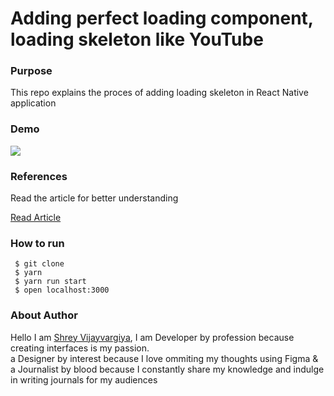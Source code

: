 <h1>Adding perfect loading component, loading skeleton like YouTube</h1>

<h3>Purpose</h3>
<p>This repo explains the proces of adding loading skeleton in React Native application
</p>

<h3>Demo</h3>
<img src="./assets/demo.gif" />

<h3>References</h3>
<p>Read the article for better understanding</p>

<a href="https://medium.com/nerd-for-tech/a-perfect-loading-component-to-fetch-data-6119f6e50904?source=your_stories_page-------------------------------------">Read Article</a>

<h3>How to run</h3>
 
 ```
  $ git clone
  $ yarn
  $ yarn run start
  $ open localhost:3000
 ```

<h3>About Author</h3>
<p>Hello I am <a href="https://shreyvijayvargiya26.medium.com/">Shrey Vijayvargiya</a>, I am Developer by profession because creating interfaces is my passion. 
  <br /> a Designer by interest because I love ommiting my thoughts using Figma & <br />a Journalist by blood because I constantly share my knowledge and indulge in writing journals for my audiences</p>
